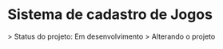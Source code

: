 <h1> Sistema de cadastro de Jogos</h1>
> Status do projeto: Em desenvolvimento
> Alterando o projeto
